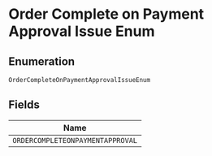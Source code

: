 
# Order Complete on Payment Approval Issue Enum

## Enumeration

`OrderCompleteOnPaymentApprovalIssueEnum`

## Fields

| Name |
|  --- |
| `ORDERCOMPLETEONPAYMENTAPPROVAL` |

